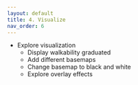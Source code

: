 ```yaml
---
layout: default
title: 4. Visualize
nav_order: 6
---
```


- Explore visualization
  * Display walkability graduated
  * Add different basemaps
  * Change basemap to black and white
  * Explore overlay effects
